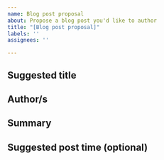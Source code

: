 ```yaml
---
name: Blog post proposal
about: Propose a blog post you'd like to author
title: "[Blog post proposal]"
labels: ''
assignees: ''

---
```


## Suggested title
<!-- Suggest a title for the proposed blog post -->

## Author/s
<!-- Provide name of author (can be more than one) -->

## Summary
<!-- Briefly summarize what this blog will cover -->

## Suggested post time (optional)
<!-- Indicate if there is a time you'd like the post to be published -->

